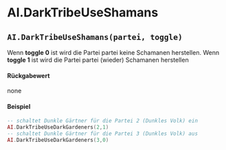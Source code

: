# AI.DarkTribeUseShamans

## `AI.DarkTribeUseShamans(partei, toggle)`

Wenn **toggle 0** ist wird die Partei partei keine Schamanen herstellen. Wenn **toggle 1** ist wird die Partei partei (wieder) Schamanen herstellen

#### Rückgabewert

none

#### Beispiel

```lua
-- schaltet Dunkle Gärtner für die Partei 2 (Dunkles Volk) ein
AI.DarkTribeUseDarkGardeners(2,1)
-- schaltet Dunkle Gärtner für die Partei 3 (Dunkles Volk) aus
AI.DarkTribeUseDarkGardeners(3,0)
```

